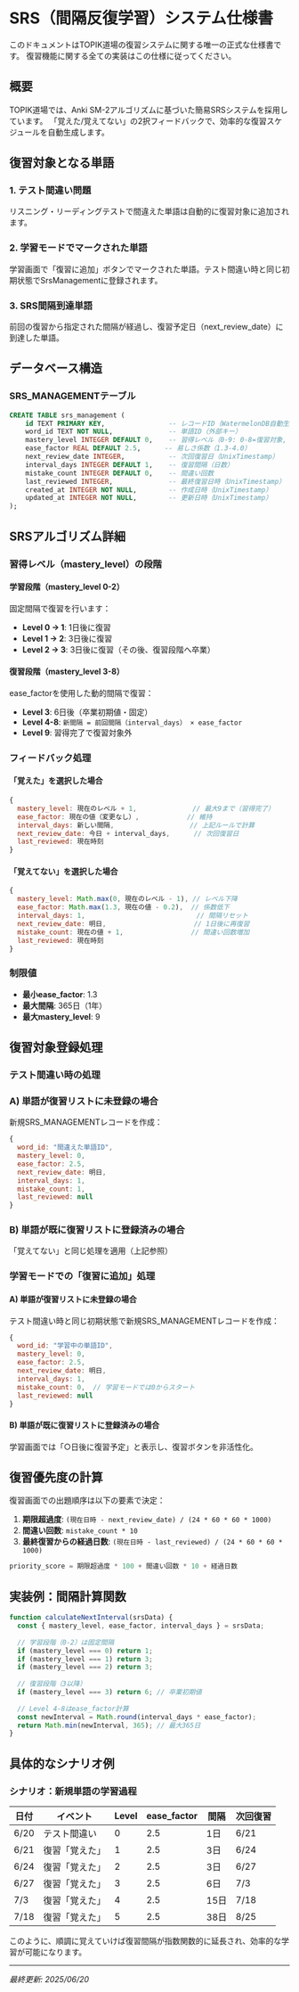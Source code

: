 # SRS（間隔反復学習）システム仕様書

このドキュメントはTOPIK道場の復習システムに関する唯一の正式な仕様書です。
復習機能に関する全ての実装はこの仕様に従ってください。

## 概要

TOPIK道場では、Anki SM-2アルゴリズムに基づいた簡易SRSシステムを採用しています。
「覚えた/覚えてない」の2択フィードバックで、効率的な復習スケジュールを自動生成します。

## 復習対象となる単語

### 1. テスト間違い問題
リスニング・リーディングテストで間違えた単語は自動的に復習対象に追加されます。

### 2. 学習モードでマークされた単語
学習画面で「復習に追加」ボタンでマークされた単語。テスト間違い時と同じ初期状態でSrsManagementに登録されます。

### 3. SRS間隔到達単語
前回の復習から指定された間隔が経過し、復習予定日（next_review_date）に到達した単語。

## データベース構造

### SRS_MANAGEMENTテーブル
```sql
CREATE TABLE srs_management (
    id TEXT PRIMARY KEY,                -- レコードID（WatermelonDB自動生成）
    word_id TEXT NOT NULL,              -- 単語ID（外部キー）
    mastery_level INTEGER DEFAULT 0,    -- 習得レベル（0-9: 0-8=復習対象, 9=習得完了）
    ease_factor REAL DEFAULT 2.5,      -- 易しさ係数（1.3-4.0）
    next_review_date INTEGER,           -- 次回復習日（UnixTimestamp）
    interval_days INTEGER DEFAULT 1,    -- 復習間隔（日数）
    mistake_count INTEGER DEFAULT 0,    -- 間違い回数
    last_reviewed INTEGER,              -- 最終復習日時（UnixTimestamp）
    created_at INTEGER NOT NULL,        -- 作成日時（UnixTimestamp）
    updated_at INTEGER NOT NULL,        -- 更新日時（UnixTimestamp）
);
```

## SRSアルゴリズム詳細

### 習得レベル（mastery_level）の段階

#### 学習段階（mastery_level 0-2）
固定間隔で復習を行います：
- **Level 0 → 1**: 1日後に復習
- **Level 1 → 2**: 3日後に復習  
- **Level 2 → 3**: 3日後に復習（その後、復習段階へ卒業）

#### 復習段階（mastery_level 3-8）
ease_factorを使用した動的間隔で復習：
- **Level 3**: 6日後（卒業初期値・固定）
- **Level 4-8**: `新間隔 = 前回間隔（interval_days） × ease_factor`
- **Level 9**: 習得完了で復習対象外

### フィードバック処理

#### 「覚えた」を選択した場合
```javascript
{
  mastery_level: 現在のレベル + 1,              // 最大9まで（習得完了）
  ease_factor: 現在の値（変更なし）,            // 維持
  interval_days: 新しい間隔,                   // 上記ルールで計算
  next_review_date: 今日 + interval_days,      // 次回復習日
  last_reviewed: 現在時刻
}
```

#### 「覚えてない」を選択した場合
```javascript
{
  mastery_level: Math.max(0, 現在のレベル - 1), // レベル下降
  ease_factor: Math.max(1.3, 現在の値 - 0.2),  // 係数低下
  interval_days: 1,                            // 間隔リセット
  next_review_date: 明日,                      // 1日後に再復習
  mistake_count: 現在の値 + 1,                 // 間違い回数増加
  last_reviewed: 現在時刻
}
```

### 制限値
- **最小ease_factor**: 1.3
- **最大間隔**: 365日（1年）
- **最大mastery_level**: 9

## 復習対象登録処理

### テスト間違い時の処理

### A) 単語が復習リストに未登録の場合
新規SRS_MANAGEMENTレコードを作成：
```javascript
{
  word_id: "間違えた単語ID",
  mastery_level: 0,
  ease_factor: 2.5,
  next_review_date: 明日,
  interval_days: 1,
  mistake_count: 1,
  last_reviewed: null
}
```

### B) 単語が既に復習リストに登録済みの場合
「覚えてない」と同じ処理を適用（上記参照）

### 学習モードでの「復習に追加」処理

#### A) 単語が復習リストに未登録の場合
テスト間違い時と同じ初期状態で新規SRS_MANAGEMENTレコードを作成：
```javascript
{
  word_id: "学習中の単語ID",
  mastery_level: 0,
  ease_factor: 2.5,
  next_review_date: 明日,
  interval_days: 1,
  mistake_count: 0,  // 学習モードでは0からスタート
  last_reviewed: null
}
```

#### B) 単語が既に復習リストに登録済みの場合
学習画面では「○日後に復習予定」と表示し、復習ボタンを非活性化。

## 復習優先度の計算

復習画面での出題順序は以下の要素で決定：

1. **期限超過度**: `(現在日時 - next_review_date) / (24 * 60 * 60 * 1000)`
2. **間違い回数**: `mistake_count * 10`
3. **最終復習からの経過日数**: `(現在日時 - last_reviewed) / (24 * 60 * 60 * 1000)`

```javascript
priority_score = 期限超過度 * 100 + 間違い回数 * 10 + 経過日数
```

## 実装例：間隔計算関数

```javascript
function calculateNextInterval(srsData) {
  const { mastery_level, ease_factor, interval_days } = srsData;
  
  // 学習段階（0-2）は固定間隔
  if (mastery_level === 0) return 1;
  if (mastery_level === 1) return 3;
  if (mastery_level === 2) return 3;
  
  // 復習段階（3以降）
  if (mastery_level === 3) return 6; // 卒業初期値
  
  // Level 4-8はease_factor計算
  const newInterval = Math.round(interval_days * ease_factor);
  return Math.min(newInterval, 365); // 最大365日
}
```

## 具体的なシナリオ例

### シナリオ：新規単語の学習過程

| 日付 | イベント | Level | ease_factor | 間隔 | 次回復習 |
|------|----------|-------|-------------|------|----------|
| 6/20 | テスト間違い | 0 | 2.5 | 1日 | 6/21 |
| 6/21 | 復習「覚えた」 | 1 | 2.5 | 3日 | 6/24 |
| 6/24 | 復習「覚えた」 | 2 | 2.5 | 3日 | 6/27 |
| 6/27 | 復習「覚えた」 | 3 | 2.5 | 6日 | 7/3 |
| 7/3 | 復習「覚えた」 | 4 | 2.5 | 15日 | 7/18 |
| 7/18 | 復習「覚えた」 | 5 | 2.5 | 38日 | 8/25 |

このように、順調に覚えていけば復習間隔が指数関数的に延長され、効率的な学習が可能になります。

---
*最終更新: 2025/06/20*